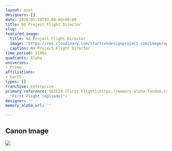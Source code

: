 ```yaml
---
layout: post
designers: []
date: 2020-05-28T07:00:00+00:00
title: NX Project Flight Director
slug: ''
featured_image:
  title: NX Project Flight Director
  image: "https://res.cloudinary.com/startrekdesignproject-com/image/upload/v1590716413/NXProject-FlightDirector.png"
  caption: NX Project Flight Director
time_period: 2100s
quadrants: Alpha
universes:
- Prime
affiliations:
- Earth
types: []
franchise: Enterprise
primary_reference: S02E24 [First Flight](https://memory-alpha.fandom.com/wiki/First_Flight_(episode)
  "First Flight (episode)")
designer: ''
memory_alpha_url: ''

---
```

## Canon Image

![](https://res.cloudinary.com/startrekdesignproject-com/image/upload/v1590716412/ENT-2x24_NXProject_FlightDirector.jpg)
